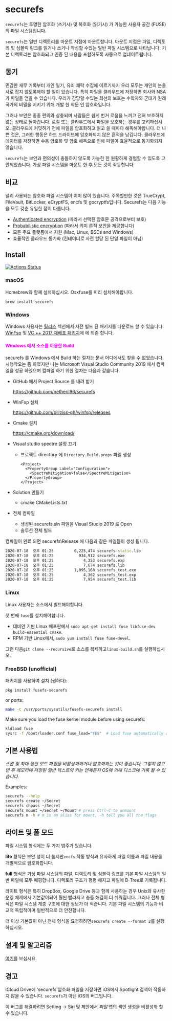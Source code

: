 # securefs

`securefs`는 투명한 암호화 (쓰기시) 및 복호화 (읽기시) 가 가능한 사용자 공간 (FUSE)의 파일 시스템입니다.

`securefs`는 일반 디렉토리를 마운트 지점에 마운트합니다. 마운트 지점은 파일, 디렉토리 및 심볼릭 링크를 읽거나 쓰거나 작성할 수있는 일반 파일 시스템으로 나타납니다. 기본 디렉토리는 암호화되고 인증 된 내용을 포함하도록 자동으로 업데이트됩니다.

## 동기

민감한 재무 기록부터 개인 일기, 유죄 쾌락 수집에 이르기까지 우리 모두는 개인의 눈을 사로 잡지 않도록해야 할 일이 있습니다. 특히 파일을 클라우드에 저장하면 회사와 NSA가 파일을 얻을 수 있습니다. 우리가 감당할 수있는 최선의 보호는 수학자와 군대가 원래 국가의 비밀을 지키기 위해 개발 한 학문 인 암호화입니다.

그러나 보안은 종종 편의와 상충되며 사람들은 쉽게 번거 로움을 느끼고 전혀 보호하지 않는 상태로 돌아갑니다. 로컬 또는 클라우드에서 파일을 보호하는 경우를 고려하십시오. 클라우드에 커밋하기 전에 파일을 암호화하고 읽고 쓸 때마다 해독해야합니다. 더 나쁜 것은, 그러한 행동은 하드 드라이브에 암호화되지 않은 흔적을 남깁니다. 클라우드에 데이터를 저장하면 수동 암호화 및 암호 해독으로 인해 파일이 효율적으로 동기화되지 않습니다.

`securefs`는 보안과 편의성이 충돌하지 않도록 가능한 한 원활하게 경험할 수 있도록 고안되었습니다. 가상 파일 시스템을 마운트 한 후 모든 것이 작동합니다.

## 비교

널리 사용되는 암호화 파일 시스템이 이미 많이 있습니다. 주목할만한 것은 TrueCrypt, FileVault, BitLocker, eCryptFS, encfs 및 gocryptfs입니다. Securefs는 다음 기능을 모두 갖춘 유일한 점이 다릅니다.
* [Authenticated encryption](https://en.wikipedia.org/wiki/Authenticated_encryption) (따라서 선택된 암호문 공격으로부터 보호)
* [Probabilistic encryption](https://en.wikipedia.org/wiki/Probabilistic_encryption) (따라서 의미 론적 보안을 제공합니다)
* 모든 주요 플랫폼에서 지원 (Mac, Linux, BSDs and Windows)
* 효율적인 클라우드 동기화 (컨테이너로 사전 할당 된 단일 파일이 아님)

## Install

[![Actions Status](https://github.com/netheril96/securefs/workflows/C%2FC%2B%2B%20CI/badge.svg)](https://github.com/netheril96/securefs/actions)


### macOS

Homebrew와 함께 설치하십시오. Osxfuse를 미리 설치해야합니다.
```
brew install securefs
```

### Windows

Windows 사용자는 [릴리스](https://github.com/netheril96/securefs/releases) 섹션에서 사전 빌드 된 패키지를 다운로드 할 수 있습니다. [WinFsp](https://github.com/billziss-gh/winfsp/releases) 및 [VC ++ 2017 재배포 패키지](https://support.microsoft.com/en-us/help/2977003/the-latest-supported-visual-c-downloads)에 에 의존 합니다.

#### <span style="color:Magenta">Windows 에서 소스를 이용한 Build</span>
securefs 를 Windows 에서 Build 하는 절차는 문서 어디에서도 찾을 수 없었습니다.  시행착오는 좀 하였지만 나는 Microsoft Visual Studio Community 2019 에서 컴파일을 성공 하였으며 컴파일 하기 위한  절차는 다음과 같습니다.

- GitHub 에서 Project Source 를 내려 받기

  https://github.com/netheril96/securefs

- WinFsp 설치

  https://github.com/billziss-gh/winfsp/releases

- Cmake 설치

  https://cmake.org/download/

- Visual studio spectre 설정 끄기

  - 프로젝트 directory 에 `Directory.Build.props` 파일 생성

    ``` props
    <Project>
      <PropertyGroup Label="Configuration">
        <SpectreMitigation>false</SpectreMitigation>
      </PropertyGroup>
    </Project>
    ```

- Solution 만들기

  - cmake CMakeLists.txt

- 전체 컴파일

  - 생성된 securefs.sln 파일을   Visual Studio 2019 로 Open
  - 솔루션 전체 빌드

컴파일이 완료 되면 securefs\Release 에 다음과 같은 파일들이 생성 됩니다.

``` cmd
2020-07-18  오후 01:25         6,225,474 securefs-static.lib
2020-07-18  오후 01:25           934,912 securefs.exe
2020-07-18  오후 01:25             4,353 securefs.exp
2020-07-18  오후 01:25             7,674 securefs.lib
2020-07-18  오후 01:25         1,095,168 securefs_test.exe
2020-07-18  오후 01:25             4,362 securefs_test.exp
2020-07-18  오후 01:25             7,954 securefs_test.lib
```



### Linux

Linux 사용자는 소스에서 빌드해야합니다.

첫 번째 `fuse`를 설치해야합니다.

* 데비안 기반 Linux 배포판에서 `sudo apt-get install fuse libfuse-dev build-essential cmake`.
* RPM 기반 Linux에서, `sudo yum install fuse fuse-devel`.

그런 다음`git clone --recursive`로 소스를 복제하고`linux-build.sh`를 실행하십시오.

### FreeBSD (unofficial)

패키지를 사용하여 설치 (권하다):
```bash
pkg install fusefs-securefs
```

or ports:
```bash
make -C /usr/ports/sysutils/fusefs-securefs install
```

Make sure you load the fuse kernel module before using securefs:
```bash
kldload fuse
sysrc -f /boot/loader.conf fuse_load="YES"  # Load fuse automatically at boot
```

## 기본 사용법

*스왑 및 최대 절전 모드 파일을 비활성화하거나 암호화하는 것이 좋습니다. 그렇지 않으면 주 메모리에 저장된 일반 텍스트와 키는 언제든지 OS에 의해 디스크에 기록 될 수 있습니다.*

Examples:

```bash
securefs --help
securefs create ~/Secret
securefs chpass ~/Secret
securefs mount ~/Secret ~/Mount # press Ctrl-C to unmount
securefs m -h # m is an alias for mount, -h tell you all the flags
```

## 라이트 및 풀 모드

파일 시스템 형식에는 두 가지 범주가 있습니다.

**lite** 형식은 보안 성이 더 높지만`encfs` 작동 방식과 유사하게 파일 이름과 파일 내용을 개별적으로 암호화합니다.

**full** 형식은 가상 파일 시스템의 파일, 디렉토리 및 심볼릭 링크를 기본 파일 시스템의 일반 파일에 모두 매핑합니다. 디렉토리 구조가 평평 해지고 파일에 B-Tree로 기록됩니다.

라이트 형식은 특히 DropBox, Google Drive 등과 함께 사용하는 경우 Unix와 유사한 운영 체제에서 기본값이되어 훨씬 빨라지고 충돌 해결이 더 쉬워집니다. 그러나 전체 형식은 파일 시스템 계층 구조에 대한 정보가 더 적습니다. 기본 파일 시스템의 기능과 비교적 독립적이며 일반적으로 더 안전합니다.

더 이상 기본값이 아닌 전체 형식을 요청하려면`securefs create --format 2`를 실행하십시오.

## 설계 및 알고리즘

[여기](docs/design.md)를 보십시요.

## 경고

ICloud Drive에 'securefs'암호화 파일을 저장하면 iOS에서 Spotlight 검색이 작동하지 않을 수 있습니다. `securefs`가 아닌 iOS의 버그입니다.

이 버그를 해결하려면 Setting -> Siri 및 제안에서 *파일* 앱의 색인 생성을 비활성화 할 수 있습니다.
